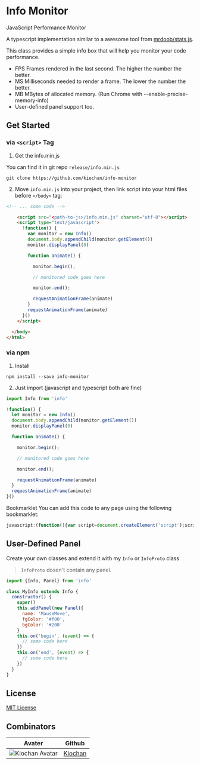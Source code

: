 # Info Monitor

JavaScript Performance Monitor

A typescript implementation similar to a awesome tool from [mrdoob/stats.js](https://github.com/mrdoob/stats.js/).

This class provides a simple info box that will help you monitor your code performance.

* FPS Frames rendered in the last second. The higher the number the better.
* MS Milliseconds needed to render a frame. The lower the number the better.
* MB MBytes of allocated memory. (Run Chrome with --enable-precise-memory-info)
* User-defined panel support too.

## Get Started

### via `<script>` Tag

1. Get the info.min.js

You can find it in git repo `release/info.min.js`
```
git clone https://github.com/kiochan/info-monitor
```

2. Move `info.min.js` into your project, then link script into your html files before `</body>` tag:
```html
<!-- ... some code -->

    <script src="<path-to-js>/info.min.js" charset="utf-8"></script>
    <script type="text/javascript">
      !function() {
        var monitor = new Info()
        document.body.appendChild(monitor.getElement())
        monitor.displayPanel(0)

        function animate() {

          monitor.begin();

          // monitored code goes here

          monitor.end();

          requestAnimationFrame(animate)
        }
        requestAnimationFrame(animate)
      }()
    </script>

  </body>
</html>
```

### via npm

1. Install
```
npm install --save info-monitor
```

2. Just import (javascript and typescript both are fine)
```javascript
import Info from 'info'

!function() {
  let monitor = new Info()
  document.body.appendChild(monitor.getElement())
  monitor.displayPanel(0)

  function animate() {

    monitor.begin();

    // monitored code goes here

    monitor.end();

    requestAnimationFrame(animate)
  }
  requestAnimationFrame(animate)
}()
```

Bookmarklet
You can add this code to any page using the following bookmarklet:
```javascript
javascript:(function(){var script=document.createElement('script');script.onload=function(){var m=new Info();document.body.appendChild(m.getElement());requestAnimationFrame(function loop(){m.update();requestAnimationFrame(loop)});};script.src='//rawgit.com/kiochan/info-monitor/master/release/info.min.js';document.head.appendChild(script);})()
```

## User-Defined Panel  
Create your own classes and extend it with my `Info` or `InfoProto` class

> `InfoProto` dosen't contain any panel.

```javascript
import {Info, Panel} from 'info'

class MyInfo extends Info {
  constructor() {
    super()
    this.addPanel(new Panel({
      name: 'MauseMove',
      fgColor: '#f00',
      bgColor: '#200'
    }
    this.on('begin', (event) => {
      // some code here
    })
    this.on('end', (event) => {
      // some code here
    })
  }
}
```

## License
[MIT License](./LISCENSE)

## Combinators

Avater | Github
-|-
![Kiochan Avatar](https://avatars2.githubusercontent.com/u/12151173?s=64) | [Kiochan](https://github.com/kiochan)
